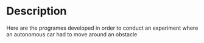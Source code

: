 # Description

Here are the programes developed in order to conduct an experiment where an autonomous car had to move around an obstacle
